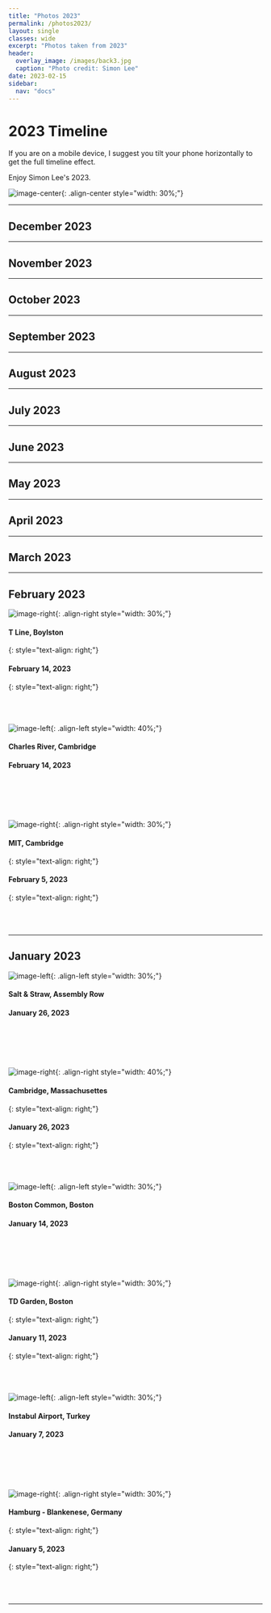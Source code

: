 ```yaml
---
title: "Photos 2023"
permalink: /photos2023/
layout: single 
classes: wide
excerpt: "Photos taken from 2023"
header:
  overlay_image: /images/back3.jpg
  caption: "Photo credit: Simon Lee"
date: 2023-02-15
sidebar:
  nav: "docs"
---
```


# 2023 Timeline

If you are on a mobile device, I suggest you tilt your phone horizontally to get the full timeline effect. 

Enjoy Simon Lee's 2023.

![image-center](/images/phone.png){: .align-center style="width: 30%;"}

---

## December 2023


---

## November 2023

---

## October 2023

---

## September 2023

---

## August 2023

---

## July 2023

---

## June 2023

---

## May 2023


---

## April 2023


---

## March 2023

---

## February 2023

![image-right](/images/2023/feb3.JPG){: .align-right style="width: 30%;"}
#### T Line, Boylston
{: style="text-align: right;"}
#### February 14, 2023
{: style="text-align: right;"}
<br/><br/><br/><br/>

![image-left](/images/2023/feb2.JPG){: .align-left style="width: 40%;"}
#### Charles River, Cambridge
#### February 14, 2023
<br/><br/><br/><br/>

![image-right](/images/2023/feb1.JPEG){: .align-right style="width: 30%;"}
#### MIT, Cambridge
{: style="text-align: right;"}
#### February 5, 2023
{: style="text-align: right;"}
<br/><br/><br/><br/>

---

## January 2023

![image-left](/images/2023/jan6.JPG){: .align-left style="width: 30%;"}
#### Salt & Straw, Assembly Row
#### January 26, 2023
<br/><br/><br/><br/>

![image-right](/images/2023/jan5.JPG){: .align-right style="width: 40%;"}
#### Cambridge, Massachusettes
{: style="text-align: right;"}
#### January 26, 2023
{: style="text-align: right;"}
<br/><br/><br/><br/>

![image-left](/images/2023/jan4.JPG){: .align-left style="width: 30%;"}
#### Boston Common, Boston
#### January 14, 2023
<br/><br/><br/><br/>

![image-right](/images/2023/jan3.JPG){: .align-right style="width: 30%;"}
#### TD Garden, Boston
{: style="text-align: right;"}
#### January 11, 2023
{: style="text-align: right;"}
<br/><br/><br/><br/>

![image-left](/images/2023/jan2.JPG){: .align-left style="width: 30%;"}
#### Instabul Airport, Turkey
#### January 7, 2023
<br/><br/><br/><br/>

![image-right](/images/2023/jan1.JPG){: .align-right style="width: 30%;"}
#### Hamburg - Blankenese, Germany
{: style="text-align: right;"}
#### January 5, 2023
{: style="text-align: right;"}
<br/><br/><br/><br/>

---
